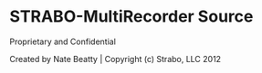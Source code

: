 STRABO-MultiRecorder Source
===

Proprietary and Confidential

Created by Nate Beatty | Copyright (c) Strabo, LLC 2012